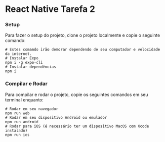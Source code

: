 # React Native Tarefa 2

### Setup
Para fazer o setup do projeto, clone o projeto localmente e copie o seguinte comando:

```console
# Estes comando irão demorar dependendo de seu computador e velocidade da internet.
# Instalar Expo
npm i -g expo-cli
# Instalar dependências
npm i
```

### Compilar e Rodar
Para compilar e rodar o projeto, copie os seguintes comandos em seu terminal enquanto:

```console
# Rodar em seu navegador
npm run web
# Rodar em seu dispositivo Android ou emulador
npm run android
# Rodar para iOS (é necessário ter um dispositivo MacOS com Xcode instalado)
npm run ios
```